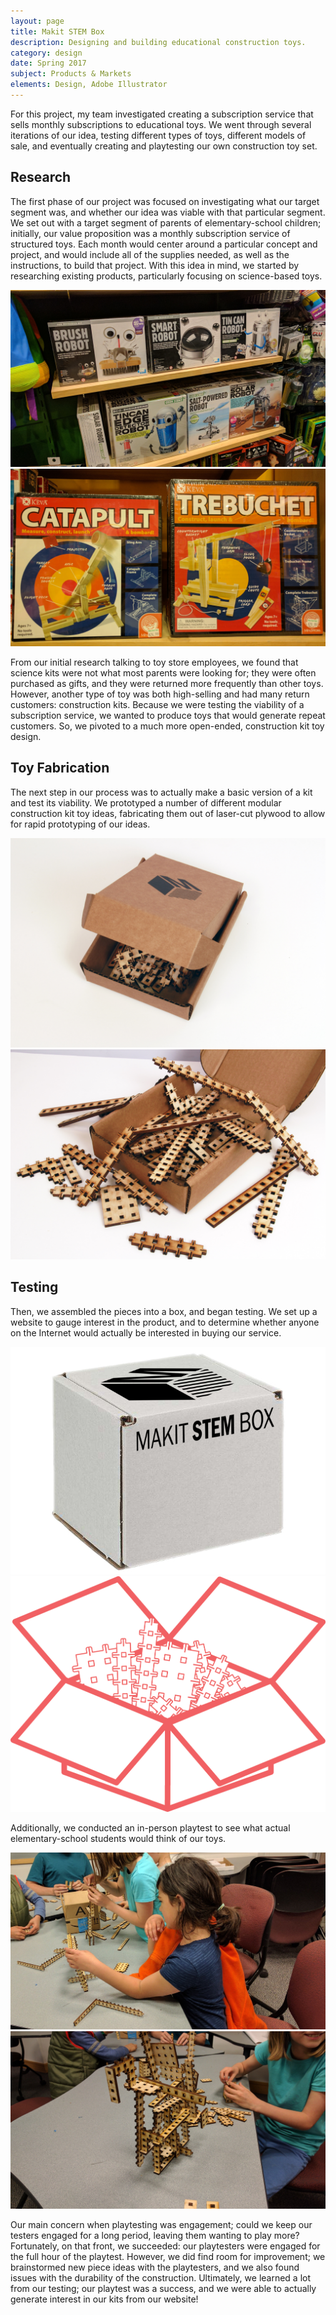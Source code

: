 ```yaml
---
layout: page
title: Makit STEM Box
description: Designing and building educational construction toys.
category: design
date: Spring 2017
subject: Products & Markets
elements: Design, Adobe Illustrator
---
```


For this project, my team investigated creating a subscription service that sells monthly subscriptions to educational toys. We went through several iterations of our idea, testing different types of toys, different models of sale, and eventually creating and playtesting our own construction toy set.

## Research

The first phase of our project was focused on investigating what our target segment was, and whether our idea was viable with that particular segment. We set out with a target segment of parents of elementary-school children; initially, our value proposition was a monthly subscription service of structured toys. Each month would center around a particular concept and project, and would include all of the supplies needed, as well as the instructions, to build that project. With this idea in mind, we started by researching existing products, particularly focusing on science-based toys.

<div class = "row uniform">
  <div class = "6u">
    <span class = "image fit">
      <img src="images/makit1.jpg">
    </span>
  </div>
  <div class = "6u">
    <span class = "image fit">
      <img src="images/makit2.jpg">
    </span>
  </div>
</div>

From our initial research talking to toy store employees, we found that science kits were not what most parents were looking for; they were often purchased as gifts, and they were returned more frequently than other toys. However, another type of toy was both high-selling and had many return customers: construction kits. Because we were testing the viability of a subscription service, we wanted to produce toys that would generate repeat customers. So, we pivoted to a much more open-ended, construction kit toy design.

## Toy Fabrication

The next step in our process was to actually make a basic version of a kit and test its viability. We prototyped a number of different modular construction kit toy ideas, fabricating them out of laser-cut plywood to allow for rapid prototyping of our ideas.

<div class = "row uniform">
  <div class = "6u">
    <span class = "image fit">
      <img src="images/makit3.jpg">
    </span>
  </div>
  <div class = "6u">
    <span class = "image fit">
      <img src="images/makit4.jpg">
    </span>
  </div>
</div>

## Testing

Then, we assembled the pieces into a box, and began testing. We set up a website to gauge interest in the product, and to determine whether anyone on the Internet would actually be interested in buying our service.


<div class = "row uniform">
  <div class = "6u">
    <span class = "image fit">
      <img src="images/makit5.jpg">
    </span>
  </div>
  <div class = "6u">
    <span class = "image fit">
      <img src="images/makit6.png">
    </span>
  </div>
</div>


Additionally, we conducted an in-person playtest to see what actual elementary-school students would think of our toys.

<div class = "row uniform">
  <div class = "6u">
    <span class = "image fit">
      <img src="images/makit7.jpg">
    </span>
  </div>
  <div class = "6u">
    <span class = "image fit">
      <img src="images/makit8.jpg">
    </span>
  </div>
</div>

Our main concern when playtesting was engagement; could we keep our testers engaged for a long period, leaving them wanting to play more? Fortunately, on that front, we succeeded: our playtesters were engaged for the full hour of the playtest. However, we did find room for improvement; we brainstormed new piece ideas with the playtesters, and we also found issues with the durability of the construction. Ultimately, we learned a lot from our testing; our playtest was a success, and we were able to actually generate interest in our kits from our website!
